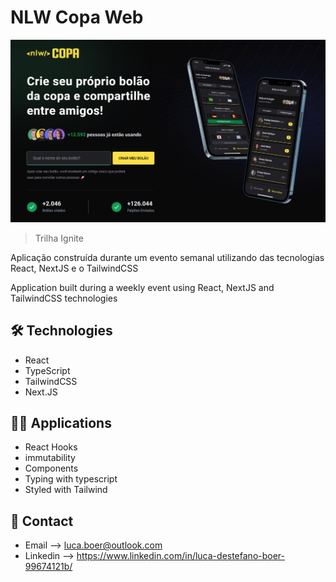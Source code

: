# NLW Copa Web

![preview](./.github/preview.png)

> Trilha Ignite

Aplicação construída durante um evento semanal utilizando das tecnologias React, NextJS e o TailwindCSS

Application built during a weekly event using React, NextJS and TailwindCSS technologies

## 🛠 Technologies

- React
- TypeScript
- TailwindCSS
- Next.JS

## 🧑‍💻 Applications

- React Hooks
- immutability
- Components
- Typing with typescript
- Styled with Tailwind

## 💛 Contact

- Email --> luca.boer@outlook.com
- Linkedin --> https://www.linkedin.com/in/luca-destefano-boer-99674121b/
